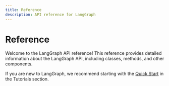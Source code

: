```yaml
---
title: Reference
description: API reference for LangGraph
---
```


<style>
.md-sidebar {
  display: block !important;
}
</style>


# Reference

Welcome to the LangGraph API reference! This reference provides detailed information about the LangGraph API, including classes, methods, and other components.

If you are new to LangGraph, we recommend starting with the [Quick Start](../tutorials/introduction.ipynb) in the Tutorials section.